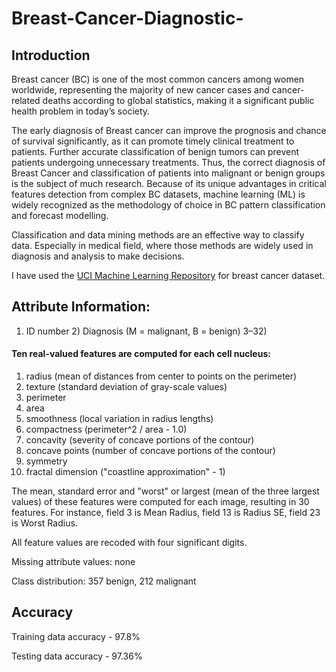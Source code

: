 # Breast-Cancer-Diagnostic-

## Introduction
Breast cancer (BC) is one of the most common cancers among women worldwide, representing the majority of new cancer cases and cancer-related deaths according to global statistics, making it a significant public health problem in today’s society.


The early diagnosis of Breast cancer can improve the prognosis and chance of survival significantly, as it can promote timely clinical treatment to patients. Further accurate classification of benign tumors can prevent patients undergoing unnecessary treatments. Thus, the correct diagnosis of Breast Cancer and classification of patients into malignant or benign groups is the subject of much research. Because of its unique advantages in critical features detection from complex BC datasets, machine learning (ML) is widely recognized as the methodology of choice in BC pattern classification and forecast modelling.


Classification and data mining methods are an effective way to classify data. Especially in medical field, where those methods are widely used in diagnosis and analysis to make decisions.

I have used the [UCI Machine Learning Repository](http://archive.ics.uci.edu/ml/datasets/breast+cancer+wisconsin+%28diagnostic%29) for breast cancer dataset.

## Attribute Information:

1) ID number 2) Diagnosis (M = malignant, B = benign) 3–32)
#### Ten real-valued features are computed for each cell nucleus:

1. radius (mean of distances from center to points on the perimeter) 
2. texture (standard deviation of gray-scale values) 
3. perimeter 
4. area 
5. smoothness (local variation in radius lengths) 
6. compactness (perimeter^2 / area - 1.0) 
7. concavity (severity of concave portions of the contour) 
8. concave points (number of concave portions of the contour) 
8. symmetry 
10. fractal dimension ("coastline approximation" - 1)

The mean, standard error and "worst" or largest (mean of the three largest values) of these features were computed for each image, resulting in 30 features. For instance, field 3 is Mean Radius, field 13 is Radius SE, field 23 is Worst Radius.

All feature values are recoded with four significant digits.

Missing attribute values: none

Class distribution: 357 benign, 212 malignant

## Accuracy

Training data accuracy - 97.8%

Testing data accuracy - 97.36%




